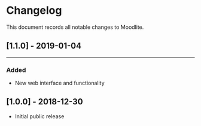 # Changelog

This document records all notable changes to Moodlite.

## [1.1.0] - 2019-01-04
---------------------
### Added
- New web interface and functionality


## [1.0.0] - 2018-12-30
- Initial public release
